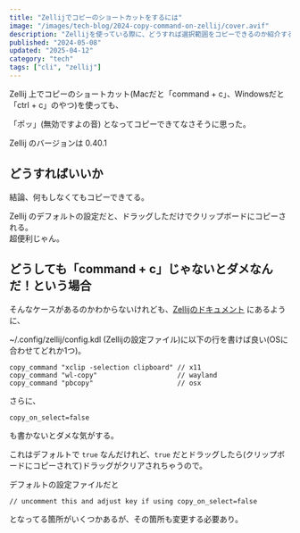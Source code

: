 ```yaml
---
title: "Zellijでコピーのショートカットをするには"
image: "/images/tech-blog/2024-copy-command-on-zellij/cover.avif"
description: "Zellijを使っている際に、どうすれば選択範囲をコピーできるのか紹介する。"
published: "2024-05-08"
updated: "2025-04-12"
category: "tech"
tags: ["cli", "zellij"]
---
```


Zellij 上でコピーのショートカット(Macだと「command + c」、Windowsだと「ctrl + c」のやつ)を使っても、

「ポッ」(無効ですよの音) となってコピーできてなさそうに思った。

Zellij のバージョンは 0.40.1

## どうすればいいか

結論、何もしなくてもコピーできてる。

Zellij のデフォルトの設定だと、ドラッグしただけでクリップボードにコピーされる。  
超便利じゃん。

## どうしても「command + c」じゃないとダメなんだ！という場合

そんなケースがあるのかわからないけれども、[Zellijのドキュメント](https://zellij.dev/documentation/options#copy_command) にあるように、

~/.config/zellij/config.kdl (Zellijの設定ファイル)に以下の行を書けば良い(OSに合わせてどれか1つ)。

```
copy_command "xclip -selection clipboard" // x11
copy_command "wl-copy"                    // wayland
copy_command "pbcopy"                     // osx
```

さらに、

```
copy_on_select=false
```

も書かないとダメな気がする。

これはデフォルトで `true` なんだけれど、`true` だとドラッグしたら(クリップボードにコピーされて)ドラッグがクリアされちゃうので。

デフォルトの設定ファイルだと

```
// uncomment this and adjust key if using copy_on_select=false
```

となってる箇所がいくつかあるが、その箇所も変更する必要あり。
